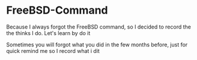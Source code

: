 # FreeBSD-Command
Because I always forgot the FreeBSD command, so I decided to record the the thinks I do. Let's learn by do it

Sometimes you will forgot what you did in the few months before, just for quick remind me so I record what i dit
